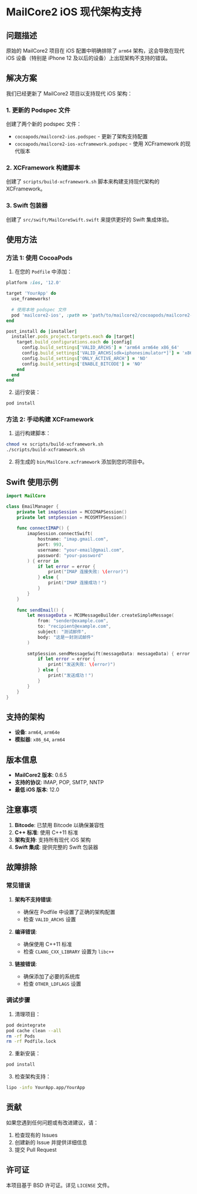 # MailCore2 iOS 现代架构支持

## 问题描述

原始的 MailCore2 项目在 iOS 配置中明确排除了 `arm64` 架构，这会导致在现代 iOS 设备（特别是 iPhone 12 及以后的设备）上出现架构不支持的错误。

## 解决方案

我们已经更新了 MailCore2 项目以支持现代 iOS 架构：

### 1. 更新的 Podspec 文件

创建了两个新的 podspec 文件：

- `cocoapods/mailcore2-ios.podspec` - 更新了架构支持配置
- `cocoapods/mailcore2-ios-xcframework.podspec` - 使用 XCFramework 的现代版本

### 2. XCFramework 构建脚本

创建了 `scripts/build-xcframework.sh` 脚本来构建支持现代架构的 XCFramework。

### 3. Swift 包装器

创建了 `src/swift/MailCoreSwift.swift` 来提供更好的 Swift 集成体验。

## 使用方法

### 方法 1: 使用 CocoaPods

1. 在您的 `Podfile` 中添加：

```ruby
platform :ios, '12.0'

target 'YourApp' do
  use_frameworks!
  
  # 使用本地 podspec 文件
  pod 'mailcore2-ios', :path => 'path/to/mailcore2/cocoapods/mailcore2-ios-xcframework.podspec'
end

post_install do |installer|
  installer.pods_project.targets.each do |target|
    target.build_configurations.each do |config|
      config.build_settings['VALID_ARCHS'] = 'arm64 arm64e x86_64'
      config.build_settings['VALID_ARCHS[sdk=iphonesimulator*]'] = 'x86_64 arm64'
      config.build_settings['ONLY_ACTIVE_ARCH'] = 'NO'
      config.build_settings['ENABLE_BITCODE'] = 'NO'
    end
  end
end
```

2. 运行安装：

```bash
pod install
```

### 方法 2: 手动构建 XCFramework

1. 运行构建脚本：

```bash
chmod +x scripts/build-xcframework.sh
./scripts/build-xcframework.sh
```

2. 将生成的 `bin/MailCore.xcframework` 添加到您的项目中。

## Swift 使用示例

```swift
import MailCore

class EmailManager {
    private let imapSession = MCOIMAPSession()
    private let smtpSession = MCOSMTPSession()
    
    func connectIMAP() {
        imapSession.connectSwift(
            hostname: "imap.gmail.com",
            port: 993,
            username: "your-email@gmail.com",
            password: "your-password"
        ) { error in
            if let error = error {
                print("IMAP 连接失败: \(error)")
            } else {
                print("IMAP 连接成功！")
            }
        }
    }
    
    func sendEmail() {
        let messageData = MCOMessageBuilder.createSimpleMessage(
            from: "sender@example.com",
            to: "recipient@example.com",
            subject: "测试邮件",
            body: "这是一封测试邮件"
        )
        
        smtpSession.sendMessageSwift(messageData: messageData) { error in
            if let error = error {
                print("发送失败: \(error)")
            } else {
                print("发送成功！")
            }
        }
    }
}
```

## 支持的架构

- **设备**: `arm64`, `arm64e`
- **模拟器**: `x86_64`, `arm64`

## 版本信息

- **MailCore2 版本**: 0.6.5
- **支持的协议**: IMAP, POP, SMTP, NNTP
- **最低 iOS 版本**: 12.0

## 注意事项

1. **Bitcode**: 已禁用 Bitcode 以确保兼容性
2. **C++ 标准**: 使用 C++11 标准
3. **架构支持**: 支持所有现代 iOS 架构
4. **Swift 集成**: 提供完整的 Swift 包装器

## 故障排除

### 常见错误

1. **架构不支持错误**:
   - 确保在 Podfile 中设置了正确的架构配置
   - 检查 `VALID_ARCHS` 设置

2. **编译错误**:
   - 确保使用 C++11 标准
   - 检查 `CLANG_CXX_LIBRARY` 设置为 `libc++`

3. **链接错误**:
   - 确保添加了必要的系统库
   - 检查 `OTHER_LDFLAGS` 设置

### 调试步骤

1. 清理项目：
```bash
pod deintegrate
pod cache clean --all
rm -rf Pods
rm -rf Podfile.lock
```

2. 重新安装：
```bash
pod install
```

3. 检查架构支持：
```bash
lipo -info YourApp.app/YourApp
```

## 贡献

如果您遇到任何问题或有改进建议，请：

1. 检查现有的 Issues
2. 创建新的 Issue 并提供详细信息
3. 提交 Pull Request

## 许可证

本项目基于 BSD 许可证。详见 `LICENSE` 文件。 